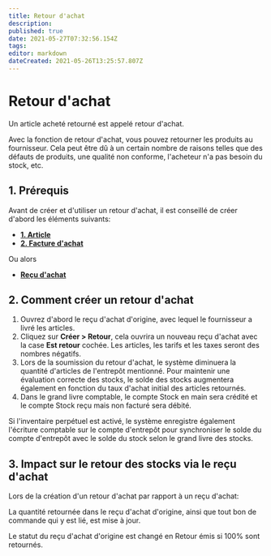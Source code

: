 ```yaml
---
title: Retour d'achat
description: 
published: true
date: 2021-05-27T07:32:56.154Z
tags: 
editor: markdown
dateCreated: 2021-05-26T13:25:57.807Z
---
```


# Retour d'achat
Un article acheté retourné est appelé retour d'achat.

Avec la fonction de retour d'achat, vous pouvez retourner les produits au fournisseur. Cela peut être dû à un certain nombre de raisons telles que des défauts de produits, une qualité non conforme, l'acheteur n'a pas besoin du stock, etc.

## 1. Prérequis 
Avant de créer et d'utiliser un retour d'achat, il est conseillé de créer d'abord les éléments suivants:

- **[1. Article](/dokos/parametrage/articles)**
- **[2. Facture d'achat](/dokos/achats/factures-achats)**

Ou alors

- **[Reçu d'achat](/dokos/stocks/recus-achats)**

## 2. Comment créer un retour d'achat 
1. Ouvrez d'abord le reçu d'achat d'origine, avec lequel le fournisseur a livré les articles.
2. Cliquez sur **Créer > Retour**, cela ouvrira un nouveau reçu d'achat avec la case **Est retour** cochée. Les articles, les tarifs et les taxes seront des nombres négatifs.
3. Lors de la soumission du retour d'achat, le système diminuera la quantité d'articles de l'entrepôt mentionné. Pour maintenir une évaluation correcte des stocks, le solde des stocks augmentera également en fonction du taux d'achat initial des articles retournés.
4. Dans le grand livre comptable, le compte Stock en main sera crédité et le compte Stock reçu mais non facturé sera débité.

Si l'inventaire perpétuel est activé, le système enregistre également l'écriture comptable sur le compte d'entrepôt pour synchroniser le solde du compte d'entrepôt avec le solde du stock selon le grand livre des stocks.

## 3. Impact sur le retour des stocks via le reçu d'achat 

Lors de la création d'un retour d'achat par rapport à un reçu d'achat:

La quantité retournée dans le reçu d'achat d'origine, ainsi que tout bon de commande qui y est lié, est mise à jour.

Le statut du reçu d'achat d'origine est changé en Retour émis si 100% sont retournés.





